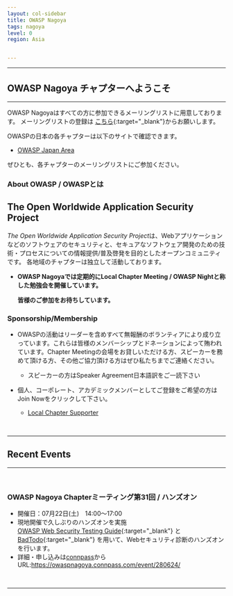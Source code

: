 ```yaml
---
layout: col-sidebar
title: OWASP Nagoya
tags: nagoya
level: 0
region: Asia


---
```

<hr>

## OWASP Nagoya チャプターへようこそ

<hr>

OWASP Nagoyaはすべての方に参加できるメーリングリストに用意しております。
メーリングリストの登録は
[こちら](https://groups.google.com/a/owasp.org/forum/?hl=ja#!forum/nagoya-chapter){:target="_blank"}からお願いします。


OWASPの日本の各チャプターは以下のサイトで確認できます。
* [OWASP Japan Area](https://owasp.org/chapters/#Asia)

ぜひとも、各チャプターのメーリングリストにご参加ください。


### About OWASP / OWASPとは

## The Open Worldwide Application Security Project
*The Open Worldwide Application Security Project*は、Webアプリケーションなどのソフトウェアのセキュリティと、セキュアなソフトウェア開発のための技術・プロセスについての情報提供/普及啓発を目的としたオープンコミュニティです。
各地域のチャプターは独立して活動しております。

* **OWASP Nagoyaでは定期的にLocal Chapter Meeting / OWASP Nightと称した勉強会を開催しています。**

    **皆様のご参加をお待ちしています。** 

### Sponsorship/Membership

* OWASPの活動はリーダーを含めすべて無報酬のボランティアにより成り立っています。これらは皆様のメンバーシップとドネーションによって賄われています。Chapter Meetingの会場をお貸しいただける方、スピーカーを務めて頂ける方、その他ご協力頂ける方はぜひ私たちまでご連絡ください。
   * スピーカーの方はSpeaker Agreement日本語訳をご一読下さい

* 個人、コーポレート、アカデミックメンバーとしてご登録をご希望の方はJoin Nowをクリックして下さい。
    * [Local Chapter Supporter](https://owasp.org/donate/?reponame=www-chapter-nagoya&title=OWASP+Nagoya)

<br>
<hr>

## Recent Events 
<hr>
<br>

### OWASP Nagoya Chapterミーティング第31回 / ハンズオン
* 開催日：07月22日(土)　14:00〜17:00
* 現地開催で久しぶりのハンズオンを実施  
  [OWASP Web Security Testing Guide](https://owasp.org/www-project-web-security-testing-guide/){:target="_blank"}  と [BadTodo](https://github.com/ockeghem/badtodo){:target="_blank"} を用いて、Webセキュリティ診断のハンズオンを行います。
* 詳細・申し込みは[connpass](https://owaspnagoya.connpass.com/event/280624/)から
  <br>URL:https://owaspnagoya.connpass.com/event/280624/


<br>
<hr>